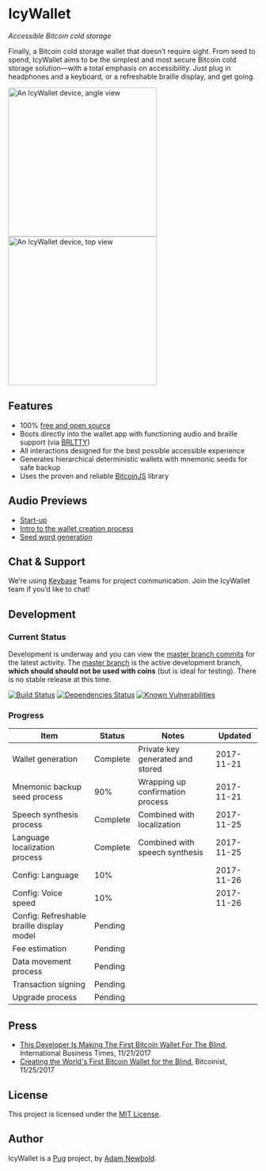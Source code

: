 # IcyWallet

_Accessible Bitcoin cold storage_

Finally, a Bitcoin cold storage wallet that doesn’t require sight. From seed to spend, IcyWallet aims to be the simplest and most secure Bitcoin cold storage solution—with a total emphasis on accessibility. Just plug in headphones and a keyboard, or a refreshable braille display, and get going.

[<img src="https://icywallet.com/samples/icywallet_angle.jpg" width="300" height="300" alt="An IcyWallet device, angle view" title="An IcyWallet device, angle view">](https://icywallet.com/samples/icywallet_angle.jpg)
[<img src="https://icywallet.com/samples/icywallet_overhead.jpg" width="300" height="300" alt="An IcyWallet device, top view" title="An IcyWallet device, top view">](https://icywallet.com/samples/icywallet_overhead.jpg)

## Features

* 100% [free and open source](https://github.com/pugsh/IcyWallet)
* Boots directly into the wallet app with functioning audio and braille support (via [BRLTTY](https://github.com/brltty/brltty))
* All interactions designed for the best possible accessible experience
* Generates hierarchical deterministic wallets with mnemonic seeds for safe backup
* Uses the proven and reliable [BitcoinJS](https://bitcoinjs.org) library

## Audio Previews

* [Start-up](https://icywallet.com/samples/welcome.mp3)
* [Intro to the wallet creation process](https://icywallet.com/samples/new_wallet.mp3)
* [Seed word generation](https://icywallet.com/samples/seed_word.mp3)

## Chat & Support

We’re using [Keybase](https://keybase.io) Teams for project communication. Join the IcyWallet team if you’d like to chat!

## Development

### Current Status

Development is underway and you can view the [master branch commits](https://github.com/pugsh/IcyWallet/commits/master) for the latest activity. The [master branch](https://github.com/pugsh/IcyWallet/tree/master) is the active development branch, **which should should not be used with coins** (but is ideal for testing). There is no stable release at this time.

[![Build Status](https://travis-ci.org/pugsh/IcyWallet.svg?branch=master)](https://travis-ci.org/pugsh/IcyWallet) [![Dependencies Status](https://david-dm.org/pugsh/icywallet/status.svg)](https://david-dm.org/pugsh/icywallet) [![Known Vulnerabilities](https://snyk.io/test/github/pugsh/icywallet/badge.svg)](https://snyk.io/test/github/pugsh/icywallet)

### Progress

| Item                                       | Status   | Notes                            | Updated    |
| ------------------------------------------ | -------- | -------------------------------- | ---------- |
| Wallet generation                          | Complete | Private key generated and stored | 2017-11-21 |
| Mnemonic backup seed process               | 90%      | Wrapping up confirmation process | 2017-11-21 |
| Speech synthesis process                   | Complete | Combined with localization       | 2017-11-25 |
| Language localization process              | Complete | Combined with speech synthesis   | 2017-11-25 |
| Config: Language                           | 10%      |                                  | 2017-11-26 |
| Config: Voice speed                        | 10%      |                                  | 2017-11-26 |
| Config: Refreshable braille display model  | Pending  |                                  |            |
| Fee estimation                             | Pending  |                                  |            |
| Data movement process                      | Pending  |                                  |            |
| Transaction signing                        | Pending  |                                  |            |
| Upgrade process                            | Pending  |                                  |            |

## Press

- [This Developer Is Making The First Bitcoin Wallet For The Blind](http://www.ibtimes.com/developer-making-first-bitcoin-wallet-blind-2618126), International Business Times, 11/21/2017
- [Creating the World's First Bitcoin Wallet for the Blind](http://bitcoinist.com/creating-worlds-first-bitcoin-wallet-blind/), Bitcoinist, 11/25/2017

## License

This project is licensed under the [MIT License](LICENSE.md).

## Author

IcyWallet is a [Pug](https://pug.sh) project, by [Adam Newbold](https://github.com/newbold).